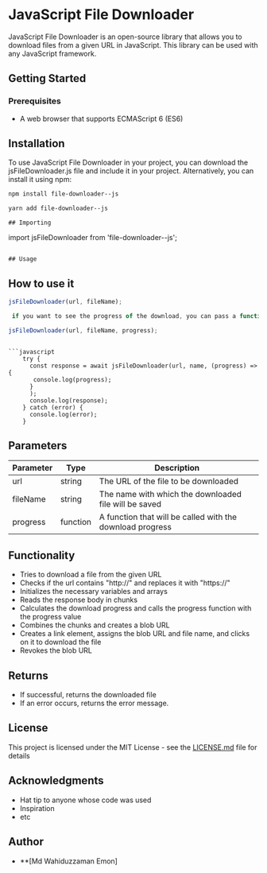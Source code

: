 # JavaScript File Downloader

JavaScript File Downloader is an open-source library that allows you to download files from a given URL in JavaScript. This library can be used with any JavaScript framework.

## Getting Started

### Prerequisites

- A web browser that supports ECMAScript 6 (ES6)

## Installation

To use JavaScript File Downloader in your project, you can download the jsFileDownloader.js file and include it in your project. Alternatively, you can install it using npm:

```bash
npm install file-downloader--js
```

```bash
yarn add file-downloader--js
```

```
## Importing

```

import jsFileDownloader from 'file-downloader--js';

```

## Usage

```

## How to use it

```javascript
jsFileDownloader(url, fileName);
```

```javascript
 if you want to see the progress of the download, you can pass a function as the third parameter

jsFileDownloader(url, fileName, progress);

```

````

```javascript
    try {
      const response = await jsFileDownloader(url, name, (progress) => {
       console.log(progress);
      }
      );
      console.log(response);
    } catch (error) {
      console.log(error);
    }
````

## Parameters

| Parameter | Type     | Description                                               |
| --------- | -------- | --------------------------------------------------------- |
| url       | string   | The URL of the file to be downloaded                      |
| fileName  | string   | The name with which the downloaded file will be saved     |
| progress  | function | A function that will be called with the download progress |

## Functionality

- Tries to download a file from the given URL
- Checks if the url contains "http://" and replaces it with "https://"
- Initializes the necessary variables and arrays
- Reads the response body in chunks
- Calculates the download progress and calls the progress function with the progress value
- Combines the chunks and creates a blob URL
- Creates a link element, assigns the blob URL and file name, and clicks on it to download the file
- Revokes the blob URL

## Returns

- If successful, returns the downloaded file
- If an error occurs, returns the error message.

## License

This project is licensed under the MIT License - see the [LICENSE.md](LICENSE.md) file for details

## Acknowledgments

- Hat tip to anyone whose code was used
- Inspiration
- etc

## Author

- \*\*[Md Wahiduzzaman Emon]
